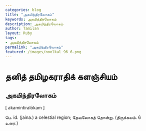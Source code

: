 ```yaml
---  
categories: blog  
title: "அகமிந்திரலோகம்"
keywords: அகமிந்திரலோகம்  
description: அகமிந்திரலோகம்
author: Tamilan  
layout: Ruby  
tags:     
- அகமிந்திரலோகம்
permalink: "அகமிந்திரலோகம்"  
featured: /images/noolkal_96_6.png  
--- 
```

# தனித் தமிழகராதிக் களஞ்சியம்
## அகமிந்திரலோகம்

[ akamintiralōkam ]  
  
பெ. id. (jaina.) a celestial region; தேவலோகத் தொன்று. (திருக்கலம். 6  
உரை.)